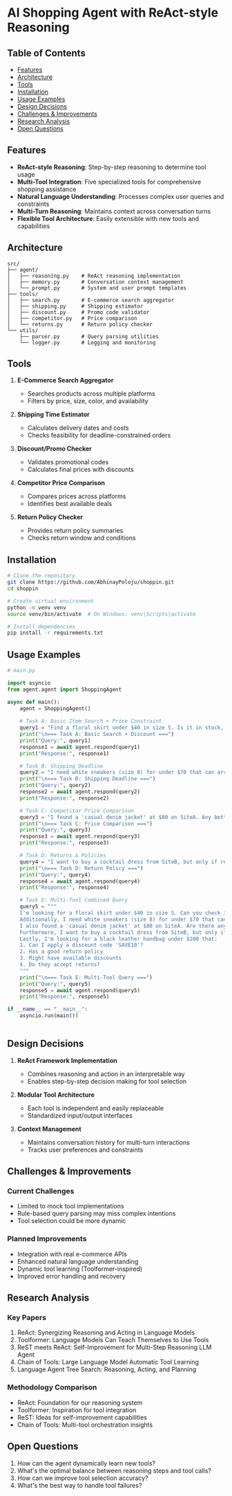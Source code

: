 # AI Shopping Agent with ReAct-style Reasoning

## Table of Contents

- [Features](#features)
- [Architecture](#architecture)
- [Tools](#tools)
- [Installation](#installation)
- [Usage Examples](#usage-examples)
- [Design Decisions](#design-decisions)
- [Challenges & Improvements](#challenges--improvements)
- [Research Analysis](#research-analysis)
- [Open Questions](#open-questions)

## Features

- **ReAct-style Reasoning**: Step-by-step reasoning to determine tool usage
- **Multi-Tool Integration**: Five specialized tools for comprehensive shopping assistance
- **Natural Language Understanding**: Processes complex user queries and constraints
- **Multi-Turn Reasoning**: Maintains context across conversation turns
- **Flexible Tool Architecture**: Easily extensible with new tools and capabilities

## Architecture

```
src/
├── agent/
│   ├── reasoning.py    # ReAct reasoning implementation
│   ├── memory.py       # Conversation context management
│   └── prompt.py       # System and user prompt templates
├── tools/
│   ├── search.py       # E-commerce search aggregator
│   ├── shipping.py     # Shipping estimator
│   ├── discount.py     # Promo code validator
│   ├── competitor.py   # Price comparison
│   └── returns.py      # Return policy checker
└── utils/
    ├── parser.py       # Query parsing utilities
    └── logger.py       # Logging and monitoring
```

## Tools

1. **E-Commerce Search Aggregator**
   - Searches products across multiple platforms
   - Filters by price, size, color, and availability

2. **Shipping Time Estimator**
   - Calculates delivery dates and costs
   - Checks feasibility for deadline-constrained orders

3. **Discount/Promo Checker**
   - Validates promotional codes
   - Calculates final prices with discounts

4. **Competitor Price Comparison**
   - Compares prices across platforms
   - Identifies best available deals

5. **Return Policy Checker**
   - Provides return policy summaries
   - Checks return window and conditions

## Installation

```bash
# Clone the repository
git clone https://github.com/AbhinayPoloju/shoppin.git
cd shoppin

# Create virtual environment
python -m venv venv
source venv/bin/activate  # On Windows: venv\Scripts\activate

# Install dependencies
pip install -r requirements.txt
```

## Usage Examples

```python
# main.py

import asyncio
from agent.agent import ShoppingAgent

async def main():
    agent = ShoppingAgent()
    
    # Task A: Basic Item Search + Price Constraint
    query1 = "Find a floral skirt under $40 in size S. Is it in stock, and can I apply a discount code 'SAVE10'?"
    print("\n=== Task A: Basic Search + Discount ===")
    print("Query:", query1)
    response1 = await agent.respond(query1)
    print("Response:", response1)

    # Task B: Shipping Deadline
    query2 = "I need white sneakers (size 8) for under $70 that can arrive by Friday."
    print("\n=== Task B: Shipping Deadline ===")
    print("Query:", query2)
    response2 = await agent.respond(query2)
    print("Response:", response2)

    # Task C: Competitor Price Comparison
    query3 = "I found a 'casual denim jacket' at $80 on SiteA. Any better deals?"
    print("\n=== Task C: Price Comparison ===")
    print("Query:", query3)
    response3 = await agent.respond(query3)
    print("Response:", response3)

    # Task D: Returns & Policies
    query4 = "I want to buy a cocktail dress from SiteB, but only if returns are hassle-free. Do they accept returns?"
    print("\n=== Task D: Return Policy ===")
    print("Query:", query4)
    response4 = await agent.respond(query4)
    print("Response:", response4)

    # Task E: Multi-Tool Combined Query
    query5 = """
    I'm looking for a floral skirt under $40 in size S. Can you check if it's in stock and if I can apply a discount code 'SAVE10'?
    Additionally, I need white sneakers (size 8) for under $70 that can arrive by Friday.
    I also found a 'casual denim jacket' at $80 on SiteA. Are there any better deals available?
    Furthermore, I want to buy a cocktail dress from SiteB, but only if returns are hassle-free. Do they accept returns?
    Lastly, I'm looking for a black leather handbag under $100 that:
    1. Can I apply a discount code 'SAVE10'?
    2. Has a good return policy
    3. Might have available discounts
    4. Do they accept returns?
    """
    print("\n=== Task E: Multi-Tool Query ===")
    print("Query:", query5)
    response5 = await agent.respond(query5)
    print("Response:", response5)

if __name__ == "__main__":
    asyncio.run(main())
    
```

## Design Decisions

1. **ReAct Framework Implementation**
   - Combines reasoning and action in an interpretable way
   - Enables step-by-step decision making for tool selection

2. **Modular Tool Architecture**
   - Each tool is independent and easily replaceable
   - Standardized input/output interfaces

3. **Context Management**
   - Maintains conversation history for multi-turn interactions
   - Tracks user preferences and constraints

## Challenges & Improvements

### Current Challenges
- Limited to mock tool implementations
- Rule-based query parsing may miss complex intentions
- Tool selection could be more dynamic

### Planned Improvements
- Integration with real e-commerce APIs
- Enhanced natural language understanding
- Dynamic tool learning (Toolformer-inspired)
- Improved error handling and recovery

## Research Analysis

### Key Papers
1. ReAct: Synergizing Reasoning and Acting in Language Models
2. Toolformer: Language Models Can Teach Themselves to Use Tools
3. ReST meets ReAct: Self-Improvement for Multi-Step Reasoning LLM Agent
4. Chain of Tools: Large Language Model Automatic Tool Learning
5. Language Agent Tree Search: Reasoning, Acting, and Planning

### Methodology Comparison
- ReAct: Foundation for our reasoning system
- Toolformer: Inspiration for tool integration
- ReST: Ideas for self-improvement capabilities
- Chain of Tools: Multi-tool orchestration insights

## Open Questions

1. How can the agent dynamically learn new tools?
2. What's the optimal balance between reasoning steps and tool calls?
3. How can we improve tool selection accuracy?
4. What's the best way to handle tool failures?

